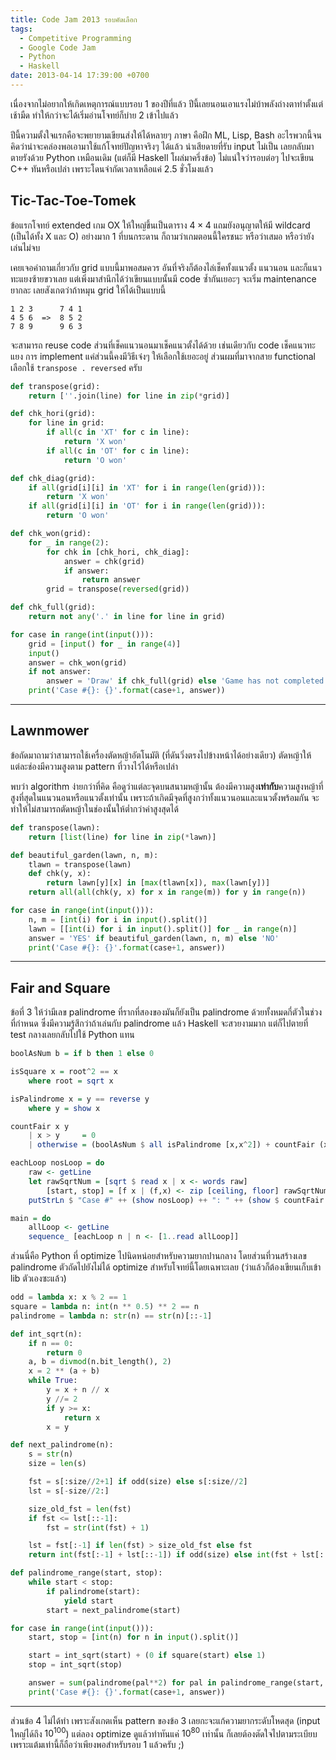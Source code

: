 ```yaml
---
title: Code Jam 2013 รอบคัดเลือก
tags:
  - Competitive Programming
  - Google Code Jam
  - Python
  - Haskell
date: 2013-04-14 17:39:00 +0700
---
```


เนื่องจากไม่อยากให้เกิดเหตุการณ์แบบรอบ 1 ของปีที่แล้ว ปีนี้เลยนอนเอาแรงไม่บ้าพลังถ่างตาทำตั้งแต่เช้ามืด ทำให้กว่าจะได้เริ่มอ่านโจทย์ก็บ่าย 2 เข้าไปแล้ว

ปีนี้ความตั้งใจแรกคือจะพยายามเขียนส่งให้ได้หลายๆ ภาษา คือฝึก ML, Lisp, Bash อะไรพวกนี้จนคิดว่าน่าจะคล่องพอเอามาใช้แก้โจทย์ปัญหาจริงๆ ได้แล้ว น่าเสียดายที่รับ input ไม่เป็น เลยกลับมาตายรังด้วย Python เหมือนเดิม (แต่ก็มี Haskell โผล่มาครึ่งข้อ) ไม่แน่ใจว่ารอบต่อๆ ไปจะเขียน C++ ทันหรือเปล่า เพราะโดนจำกัดเวลาเหลือแค่ 2.5 ชั่วโมงแล้ว


## Tic-Tac-Toe-Tomek

ข้อแรกโจทย์ extended เกม OX ให้ใหญ่ขึ้นเป็นตาราง $4\times4$ แถมยังอนุญาตให้มี wildcard (เป็นได้ทั้ง X และ O) อย่างมาก 1 ที่บนกระดาน ก็ถามว่าเกมตอนนี้ใครชนะ หรือว่าเสมอ หรือว่ายังเล่นไม่จบ

เคยเจอคำถามเกี่ยวกับ grid แบบนี้มาพอสมควร อันที่จริงก็ต้องไล่เช็คทั้งแนวตั้ง แนวนอน และก็แนวทะแยงซ้ายขวาเลย แต่เพิ่งมาสำนึกได้ว่าเขียนแบบนั้นมี code ซ้ำกันเยอะๆ จะเริ่ม maintenance ยากละ เลยสังเกตว่าถ้าหมุน grid ให้ได้เป็นแบบนี้

    1 2 3      7 4 1
    4 5 6  =>  8 5 2
    7 8 9      9 6 3

จะสามารถ reuse code ส่วนที่เช็คแนวนอนมาเช็คแนวตั้งได้ด้วย เช่นเดียวกับ code เช็คแนวทะแยง การ implement แค่ส่วนนี้คงมีวิธีเจ๋งๆ ให้เลือกใช้เยอะอยู่ ส่วนผมที่มาจากสาย functional เลือกใช้ `transpose . reversed` ครับ

``` python
def transpose(grid):
    return [''.join(line) for line in zip(*grid)]

def chk_hori(grid):
    for line in grid:
        if all(c in 'XT' for c in line):
            return 'X won'
        if all(c in 'OT' for c in line):
            return 'O won'

def chk_diag(grid):
    if all(grid[i][i] in 'XT' for i in range(len(grid))):
        return 'X won'
    if all(grid[i][i] in 'OT' for i in range(len(grid))):
        return 'O won'

def chk_won(grid):
    for _ in range(2):
        for chk in [chk_hori, chk_diag]:
            answer = chk(grid)
            if answer:
                return answer
        grid = transpose(reversed(grid))

def chk_full(grid):
    return not any('.' in line for line in grid)

for case in range(int(input())):
    grid = [input() for _ in range(4)]
    input()
    answer = chk_won(grid)
    if not answer:
        answer = 'Draw' if chk_full(grid) else 'Game has not completed'
    print('Case #{}: {}'.format(case+1, answer))
```

---

## Lawnmower

ข้อถัดมาถามว่าสามารถใช้เครื่องตัดหญ้าอัตโนมัติ (ที่ดันวิ่งตรงไปข้างหน้าได้อย่างเดียว) ตัดหญ้าให้แต่ละช่องมีความสูงตาม pattern ที่วางไว้ได้หรือเปล่า

พบว่า algorithm ง่ายกว่าที่คิด คือดูว่าแต่ละจุดบนสนามหญ้านั้น ต้องมีความสูง**เท่ากับ**ความสูงหญ้าที่สูงที่สุดในแนวนอนหรือแนวตั้งเท่านั้น เพราะถ้าเกิดมีจุดที่สูงกว่าทั้งแนวนอนและแนวตั้งพร้อมกัน จะทำให้ไม่สามารถตัดหญ้าในช่องนั้นให้ต่ำกว่าค่าสูงสุดได้

``` python
def transpose(lawn):
    return [list(line) for line in zip(*lawn)]

def beautiful_garden(lawn, n, m):
    tlawn = transpose(lawn)
    def chk(y, x):
        return lawn[y][x] in [max(tlawn[x]), max(lawn[y])]
    return all(all(chk(y, x) for x in range(m)) for y in range(n))

for case in range(int(input())):
    n, m = [int(i) for i in input().split()]
    lawn = [[int(i) for i in input().split()] for _ in range(n)]
    answer = 'YES' if beautiful_garden(lawn, n, m) else 'NO'
    print('Case #{}: {}'.format(case+1, answer))
```

---

## Fair and Square

ข้อที่ 3 ให้ว่ามีเลข palindrome ที่รากที่สองของมันก็ยังเป็น palindrome ด้วยทั้งหมดกี่ตัวในช่วงที่กำหนด ซึ่งมีความรู้สึกว่าถ้าเล่นกับ palindrome แล้ว Haskell จะสวยงามมาก แต่ก็ไปตายที่ test กลางเลยกลับไปใช้ Python แทน

``` haskell
boolAsNum b = if b then 1 else 0

isSquare x = root^2 == x
    where root = sqrt x

isPalindrome x = y == reverse y
    where y = show x

countFair x y
    | x > y     = 0
    | otherwise = (boolAsNum $ all isPalindrome [x,x^2]) + countFair (x+1) y

eachLoop nosLoop = do
    raw <- getLine
    let rawSqrtNum = [sqrt $ read x | x <- words raw]
        [start, stop] = [f x | (f,x) <- zip [ceiling, floor] rawSqrtNum]
    putStrLn $ "Case #" ++ (show nosLoop) ++ ": " ++ (show $ countFair start stop)

main = do
    allLoop <- getLine
    sequence_ [eachLoop n | n <- [1..read allLoop]]
```

ส่วนนี่คือ Python ที่ optimize ไปนิดหน่อยสำหรับความยากปานกลาง โดยส่วนที่วนสร้างเลข palindrome ตัวถัดไปยังไม่ได้ optimize สำหรับโจทย์นี้โดยเฉพาะเลย (ว่าแล้วก็ต้องเขียนเก็บเข้า lib ตัวเองซะแล้ว)

``` python
odd = lambda x: x % 2 == 1
square = lambda n: int(n ** 0.5) ** 2 == n
palindrome = lambda n: str(n) == str(n)[::-1]

def int_sqrt(n):
    if n == 0:
        return 0
    a, b = divmod(n.bit_length(), 2)
    x = 2 ** (a + b)
    while True:
        y = x + n // x
        y //= 2
        if y >= x:
            return x
        x = y

def next_palindrome(n):
    s = str(n)
    size = len(s)

    fst = s[:size//2+1] if odd(size) else s[:size//2]
    lst = s[-size//2:]

    size_old_fst = len(fst)
    if fst <= lst[::-1]:
        fst = str(int(fst) + 1)

    lst = fst[:-1] if len(fst) > size_old_fst else fst
    return int(fst[:-1] + lst[::-1]) if odd(size) else int(fst + lst[::-1])

def palindrome_range(start, stop):
    while start < stop:
        if palindrome(start):
            yield start
        start = next_palindrome(start)

for case in range(int(input())):
    start, stop = [int(n) for n in input().split()]

    start = int_sqrt(start) + (0 if square(start) else 1)
    stop = int_sqrt(stop)

    answer = sum(palindrome(pal**2) for pal in palindrome_range(start, stop+1))
    print('Case #{}: {}'.format(case+1, answer))
```

---

ส่วนข้อ 4 ไม่ได้ทำ เพราะสังเกตเห็น pattern ของข้อ 3 เลยกะจะแก้ความยากระดับโหดสุด (input ใหญ่ได้ถึง $10^{100}$) แต่ลอง optimize ดูแล้วทำทันแค่ $10^{80}$ เท่านั้น ก็เลยต้องตัดใจไปตามระเบียบ เพราะแต้มเท่านี้ก็ถือว่าเพียงพอสำหรับรอบ 1 แล้วครับ ;)

